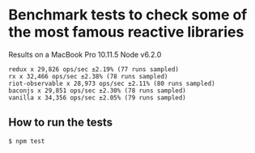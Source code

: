 # Benchmark tests to check some of the most famous reactive libraries


Results on a MacBook Pro 10.11.5 Node v6.2.0
```
redux x 29,826 ops/sec ±2.19% (77 runs sampled)
rx x 32,466 ops/sec ±2.38% (78 runs sampled)
riot-observable x 28,973 ops/sec ±2.11% (80 runs sampled)
baconjs x 29,851 ops/sec ±2.30% (78 runs sampled)
vanilla x 34,356 ops/sec ±2.05% (79 runs sampled)
```

## How to run the tests

```
$ npm test
```

